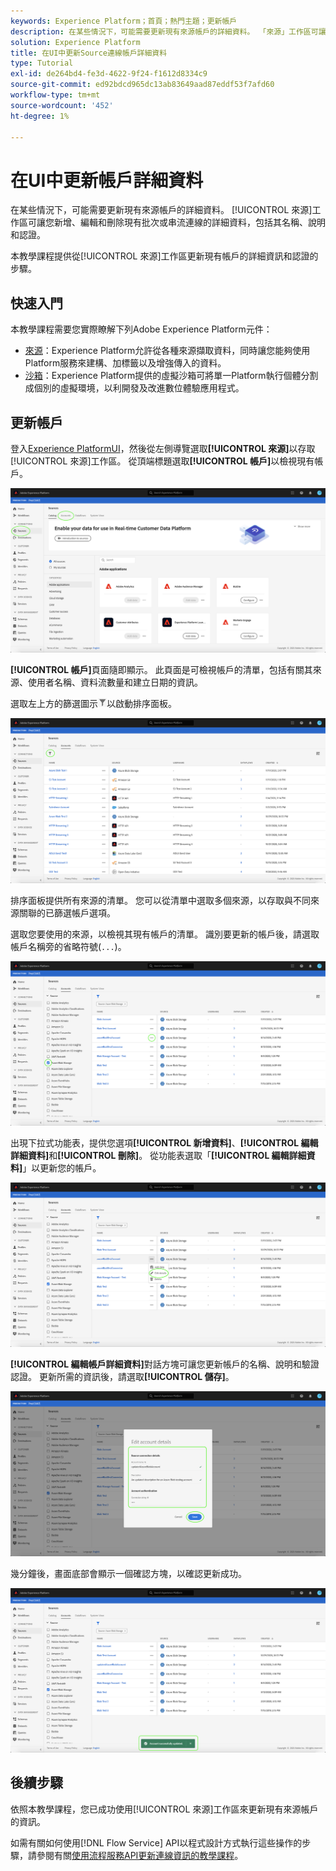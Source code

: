 ```yaml
---
keywords: Experience Platform；首頁；熱門主題；更新帳戶
description: 在某些情況下，可能需要更新現有來源帳戶的詳細資料。 「來源」工作區可讓您新增、編輯和刪除現有批次或串流連線的詳細資料，包括其名稱、說明和認證。
solution: Experience Platform
title: 在UI中更新Source連線帳戶詳細資料
type: Tutorial
exl-id: de264bd4-fe3d-4622-9f24-f1612d8334c9
source-git-commit: ed92bdcd965dc13ab83649aad87eddf53f7afd60
workflow-type: tm+mt
source-wordcount: '452'
ht-degree: 1%

---
```


# 在UI中更新帳戶詳細資料

在某些情況下，可能需要更新現有來源帳戶的詳細資料。 [!UICONTROL 來源]工作區可讓您新增、編輯和刪除現有批次或串流連線的詳細資料，包括其名稱、說明和認證。

本教學課程提供從[!UICONTROL 來源]工作區更新現有帳戶的詳細資訊和認證的步驟。

## 快速入門

本教學課程需要您實際瞭解下列Adobe Experience Platform元件：

- [來源](../../home.md)：Experience Platform允許從各種來源擷取資料，同時讓您能夠使用Platform服務來建構、加標籤以及增強傳入的資料。
- [沙箱](../../../sandboxes/home.md)：Experience Platform提供的虛擬沙箱可將單一Platform執行個體分割成個別的虛擬環境，以利開發及改進數位體驗應用程式。

## 更新帳戶

登入[Experience PlatformUI](https://platform.adobe.com)，然後從左側導覽選取&#x200B;**[!UICONTROL 來源]**&#x200B;以存取[!UICONTROL 來源]工作區。 從頂端標題選取&#x200B;**[!UICONTROL 帳戶]**&#x200B;以檢視現有帳戶。

![目錄](../../images/tutorials/update/catalog.png)

**[!UICONTROL 帳戶]**&#x200B;頁面隨即顯示。 此頁面是可檢視帳戶的清單，包括有關其來源、使用者名稱、資料流數量和建立日期的資訊。

選取左上方的篩選圖示![篩選](../../images/tutorials/update/filter.png)以啟動排序面板。

![帳戶清單](../../images/tutorials/update/accounts-list.png)

排序面板提供所有來源的清單。 您可以從清單中選取多個來源，以存取與不同來源關聯的已篩選帳戶選項。

選取您要使用的來源，以檢視其現有帳戶的清單。 識別要更新的帳戶後，請選取帳戶名稱旁的省略符號(`...`)。

![帳戶排序](../../images/tutorials/update/accounts-sort.png)

出現下拉式功能表，提供您選項&#x200B;**[!UICONTROL 新增資料]**、**[!UICONTROL 編輯詳細資料]**&#x200B;和&#x200B;**[!UICONTROL 刪除]**。 從功能表選取「**[!UICONTROL 編輯詳細資料]**」以更新您的帳戶。

![更新](../../images/tutorials/update/update.png)

**[!UICONTROL 編輯帳戶詳細資料]**&#x200B;對話方塊可讓您更新帳戶的名稱、說明和驗證認證。 更新所需的資訊後，請選取&#x200B;**[!UICONTROL 儲存]**。

![edit-account-details](../../images/tutorials/update/edit-account-details.png)

幾分鐘後，畫面底部會顯示一個確認方塊，以確認更新成功。

![更新已確認](../../images/tutorials/update/update-confirmed.png)

## 後續步驟

依照本教學課程，您已成功使用[!UICONTROL 來源]工作區來更新現有來源帳戶的資訊。

如需有關如何使用[!DNL Flow Service] API以程式設計方式執行這些操作的步驟，請參閱有關[使用流程服務API更新連線資訊的教學課程](../../tutorials/api/update.md)。
